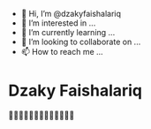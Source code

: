 - 👋 Hi, I’m @dzakyfaishalariq
- 👀 I’m interested in ...
- 🌱 I’m currently learning ...
- 💞️ I’m looking to collaborate on ...
- 📫 How to reach me ...
<h1>Dzaky Faishalariq</h1>
<!---
dzakyfaishalariq/dzakyfaishalariq is a ✨ special ✨ repository because its `README.md` (this file) appears on your GitHub profile.
You can click the Preview link to take a look at your changes.
--->
🙏🙏🙏🙏🙏🙏🙏🙏🙏🙏🙏🙏🙏
